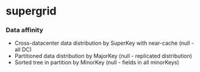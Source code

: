# supergrid

### Data affinity

* Cross-datacenter data distribution by SuperKey with near-cache (null - all DC)
* Partitioned data distribution by MajorKey (null - replicated distribution)
* Sorted tree in partition by MinorKey (null - fields in all minorKeys)

